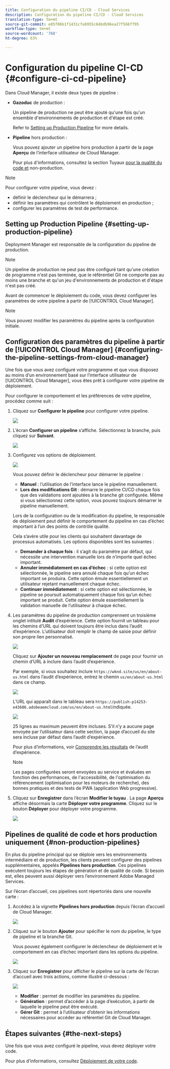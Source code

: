 ```yaml
---
title: Configuration du pipeline CI/CD - Cloud Services
description: Configuration du pipeline CI/CD - Cloud Services
translation-type: tm+mt
source-git-commit: e85f06b1f1431cfe8955c84bdb96ea27f566ff95
workflow-type: tm+mt
source-wordcount: '768'
ht-degree: 63%

---
```



# Configuration du pipeline CI-CD {#configure-ci-cd-pipeline}

Dans Cloud Manager, il existe deux types de pipeline :

* **Gazoduc** de production :

   Un pipeline de production ne peut être ajouté qu&#39;une fois qu&#39;un ensemble d&#39;environnements de production et d&#39;étape est créé.

   Refer to [Setting up Production Pipeline](configure-pipeline.md#setting-up-the-pipeline) for more details.

* **Pipeline** hors production :

   Vous pouvez ajouter un pipeline hors production à partir de la page **Aperçu** de l’interface utilisateur de Cloud Manager.

   Pour plus d&#39;informations, consultez la section Tuyaux [pour la qualité du code et](configure-pipeline.md#non-production-pipelines) non-production.

>[!NOTE]
>Pour configurer votre pipeline, vous devez :
> * définir le déclencheur qui le démarrera ;
> * définir les paramètres qui contrôlent le déploiement en production ;
> * configurer les paramètres de test de performance.


## Setting up Production Pipeline {#setting-up-production-pipeline}

Deployment Manager est responsable de la configuration du pipeline de production.

>[!NOTE]
>Un pipeline de production ne peut pas être configuré tant qu&#39;une création de programme n&#39;est pas terminée, que le référentiel Git ne comporte pas au moins une branche et qu&#39;un jeu d&#39;environnements de production et d&#39;étape n&#39;est pas créé.

Avant de commencer le déploiement du code, vous devez configurer les paramètres de votre pipeline à partir de [!UICONTROL Cloud Manager].

>[!NOTE]
>
>Vous pouvez modifier les paramètres du pipeline après la configuration initiale.

## Configuration des paramètres du pipeline à partir de [!UICONTROL Cloud Manager] {#configuring-the-pipeline-settings-from-cloud-manager}

Une fois que vous avez configuré votre programme et que vous disposez au moins d’un environnement basé sur l’interface utilisateur de [!UICONTROL Cloud Manager], vous êtes prêt à configurer votre pipeline de déploiement.

Pour configurer le comportement et les préférences de votre pipeline, procédez comme suit :

1. Cliquez sur **Configurer le pipeline** pour configurer votre pipeline.

   ![](assets/set-up-pipeline1.png)

1. L’écran **Configurer un pipeline** s’affiche. Sélectionnez la branche, puis cliquez sur **Suivant**.

   ![](assets/setup-1.png)

1. Configurez vos options de déploiement.

   ![](assets/setup-2.png)

   Vous pouvez définir le déclencheur pour démarrer le pipeline :

   * **Manuel** : l’utilisation de l’interface lance le pipeline manuellement.
   * **Lors des modifications Git** : démarre le pipeline CI/CD chaque fois que des validations sont ajoutées à la branche git configurée. Même si vous sélectionnez cette option, vous pouvez toujours démarrer le pipeline manuellement.

   Lors de la configuration ou de la modification du pipeline, le responsable de déploiement peut définir le comportement du pipeline en cas d’échec important à l’un des points de contrôle qualité.

   Cela s’avère utile pour les clients qui souhaitent davantage de processus automatisés. Les options disponibles sont les suivantes :

   * **Demander à chaque fois** : il s’agit du paramètre par défaut, qui nécessite une intervention manuelle lors de n’importe quel échec important.
   * **Annuler immédiatement en cas d’échec** : si cette option est sélectionnée, le pipeline sera annulé chaque fois qu’un échec important se produira. Cette option émule essentiellement un utilisateur rejetant manuellement chaque échec.
   * **Continuer immédiatement** : si cette option est sélectionnée, le pipeline se poursuit automatiquement chaque fois qu’un échec important se produit. Cette option émule essentiellement la validation manuelle de l’utilisateur à chaque échec.


1. Les paramètres du pipeline de production comprennent un troisième onglet intitulé **Audit** d’expérience. Cette option fournit un tableau pour les chemins d’URL qui doivent toujours être inclus dans l’audit d’expérience. L’utilisateur doit remplir le champ de saisie pour définir son propre lien personnalisé.

   ![](assets/setup-3.png)

   Cliquez sur **Ajouter un nouveau remplacement** de page pour fournir un chemin d’URL à inclure dans l’audit d’expérience.

   Par exemple, si vous souhaitez inclure `https://wknd.site/us/en/about-us.html` dans l’audit d’expérience, entrez le chemin `us/en/about-us.html` dans ce champ.

   ![](assets/exp-audit4.png)

   L’URL qui apparaît dans le tableau sera `https://publish-p14253-e43686.adobeaemcloud.com/us/en/about-us.html`indiquée.

   ![](assets/exp-audit5.png)

   25 lignes au maximum peuvent être incluses. S’il n’y a aucune page envoyée par l’utilisateur dans cette section, la page d’accueil du site sera incluse par défaut dans l’audit d’expérience.

   Pour plus d’informations, voir [Comprendre les résultats](/help/implementing/cloud-manager/experience-audit-testing.md) de l’audit d’expérience.

   >[!NOTE]
   > Les pages configurées seront envoyées au service et évaluées en fonction des performances, de l&#39;accessibilité, de l&#39;optimisation du référencement (optimisation pour les moteurs de recherche), des bonnes pratiques et des tests de PWA (application Web progressive).

1. Cliquez sur **Enregistrer** dans l’écran **Modifier le tuyau** . La page **Aperçu** affiche désormais la carte **Déployer votre programme**. Cliquez sur le bouton **Déployer** pour déployer votre programme.

   ![](assets/configure-pipeline5.png)


## Pipelines de qualité de code et hors production uniquement {#non-production-pipelines}

En plus du pipeline principal qui se déploie vers les environnements intermédiaire et de production, les clients peuvent configurer des pipelines supplémentaires, appelés **Pipelines hors production**. Ces pipelines exécutent toujours les étapes de génération et de qualité de code. Si besoin est, elles peuvent aussi déployer vers l’environnement Adobe Managed Services.

Sur l’écran d’accueil, ces pipelines sont répertoriés dans une nouvelle carte :

1. Accédez à la vignette **Pipelines hors production** depuis l’écran d’accueil de Cloud Manager.

   ![](assets/configure-pipeline6.png)

1. Cliquez sur le bouton **Ajouter** pour spécifier le nom du pipeline, le type de pipeline et la branche Git.

   Vous pouvez également configurer le déclencheur de déploiement et le comportement en cas d’échec important dans les options du pipeline.

   ![](assets/non-prod-pipe1.png)

1. Cliquez sur **Enregistrer** pour afficher le pipeline sur la carte de l’écran d’accueil avec trois actions, comme illustré ci-dessous :

   ![](assets/configure-pipeline8.png)

   * **Modifier** : permet de modifier les paramètres du pipeline.
   * **Génération** : permet d’accéder à la page d’exécution, à partir de laquelle le pipeline peut être exécuté.
   * **Gérer Git** : permet à l’utilisateur d’obtenir les informations nécessaires pour accéder au référentiel Git de Cloud Manager.

## Étapes suivantes {#the-next-steps}

Une fois que vous avez configuré le pipeline, vous devez déployer votre code.

Pour plus d’informations, consultez [Déploiement de votre code](deploy-code.md).
